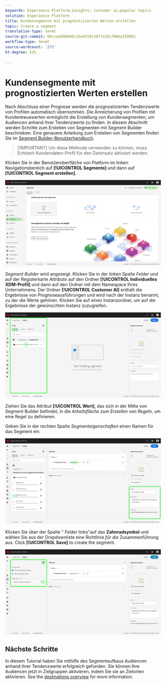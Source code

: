 ```yaml
---
keywords: Experience Platform;insights; customer ai;popular topics
solution: Experience Platform
title: Kundensegmente mit prognostizierten Werten erstellen
topic: Create a segment
translation-type: tm+mt
source-git-commit: 66ccea896846c1da4310c1077e2dc7066a258063
workflow-type: tm+mt
source-wordcount: '272'
ht-degree: 52%

---
```



# Kundensegmente mit prognostizierten Werten erstellen

Nach Abschluss einer Prognose werden die prognostizierten Tendenzwerte von Profilen automatisch übernommen. Die Anreicherung von Profilen mit Kundentreuewerten ermöglicht die Erstellung von Kundensegmenten, um Audiencen anhand ihrer Tendenzwerte zu finden. In diesem Abschnitt werden Schritte zum Erstellen von Segmenten mit Segment Builder beschrieben. Eine genauere Anleitung zum Erstellen von Segmenten finden Sie im [Segment Builder-Benutzerhandbuch](../../../segmentation/tutorials/create-a-segment.md).

>[!IMPORTANT] Um diese Methode verwenden zu können, muss Echtzeit-Kundendaten-Profil für den Datensatz aktiviert werden.

Klicken Sie in der Benutzeroberfläche von Platform im linken Navigationsbereich auf **[!UICONTROL Segmente]** und dann auf **[!UICONTROL Segment erstellen]**.

![](../images/user-guide/segments.png)

*Segment Builder* wird angezeigt. Klicken Sie in der linken Spalte *Felder* und auf der Registerkarte *Attribute* auf den Ordner **[!UICONTROL Individuelles XDM-Profil]** und dann auf den Ordner mit dem Namespace Ihres Unternehmens. Der Ordner **[!UICONTROL Customer AI]** enthält die Ergebnisse von Prognoseausführungen und wird nach der Instanz benannt, zu der die Werte gehören. Klicken Sie auf einen Instanzordner, um auf die Ergebnisse der gewünschten Instanz zuzugreifen.

![](../images/user-guide/results.png)

Ziehen Sie das Attribut **[!UICONTROL Wert]**, das sich in der Mitte von Segment Builder befindet, in die *Arbeitsfläche zum Erstellen von Regeln*, um eine Regel zu definieren.

Geben Sie in der rechten Spalte *Segmenteigenschaften* einen Namen für das Segment ein.

![](../images/user-guide/properties.png)

Klicken Sie über der Spalte &quot; *Felder* links&quot;auf das **Zahnradsymbol** und wählen Sie aus der Dropdownliste eine Richtlinie *für die* Zusammenführung aus. Click **[!UICONTROL Save]** to create the segment.

![](../images/user-guide/merge_policy.png)

## Nächste Schritte

In diesem Tutorial haben Sie mithilfe des Segmentaufbaus Audiencen anhand ihrer Tendenzwerte erfolgreich gefunden. Sie können Ihre Audiencen jetzt in Zielgruppen aktivieren, indem Sie sie an Zielorten aktivieren. See the [destinations overview](https://docs.adobe.com/content/help/en/experience-platform/rtcdp/destinations/destinations-overview.html) for more information.